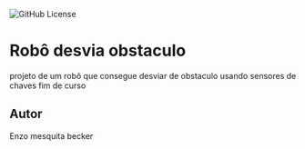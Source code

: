 ![GitHub License](https://img.shields.io/github/license/enzombecker/robo-desvia?style=for-the-badge)

# Robô desvia obstaculo
projeto de um robô que consegue desviar de obstaculo usando  sensores de chaves fim de curso
## Autor
Enzo mesquita becker

